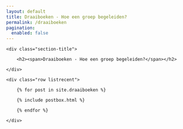 ```yaml
---
layout: default
title: Draaiboeken - Hoe een groep begeleiden?
permalink: /draaiboeken
pagination: 
  enabled: false
---
```


<!-- Posts Index
================================================== -->
<section class="recent-posts">

    <div class="section-title">

        <h2><span>Draaiboeken - Hoe een groep begeleiden?</span></h2>

    </div>

    <div class="row listrecent">

        {% for post in site.draaiboeken %}
        
        {% include postbox.html %}

        {% endfor %}

    </div>

</section>


